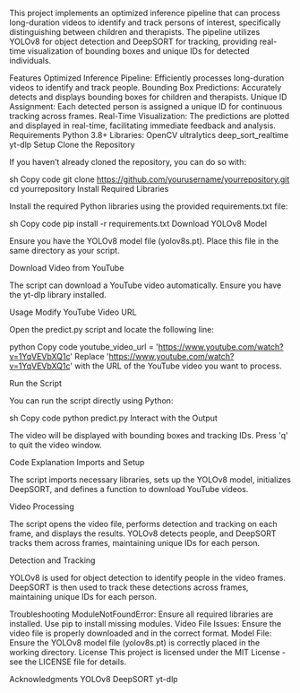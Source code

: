 This project implements an optimized inference pipeline that can process long-duration videos to identify and track persons of interest, specifically distinguishing between children and therapists. The pipeline utilizes YOLOv8 for object detection and DeepSORT for tracking, providing real-time visualization of bounding boxes and unique IDs for detected individuals.

Features
Optimized Inference Pipeline: Efficiently processes long-duration videos to identify and track people.
Bounding Box Predictions: Accurately detects and displays bounding boxes for children and therapists.
Unique ID Assignment: Each detected person is assigned a unique ID for continuous tracking across frames.
Real-Time Visualization: The predictions are plotted and displayed in real-time, facilitating immediate feedback and analysis.
Requirements
Python 3.8+
Libraries:
OpenCV
ultralytics
deep_sort_realtime
yt-dlp
Setup
Clone the Repository

If you haven’t already cloned the repository, you can do so with:

sh
Copy code
git clone https://github.com/yourusername/yourrepository.git
cd yourrepository
Install Required Libraries

Install the required Python libraries using the provided requirements.txt file:

sh
Copy code
pip install -r requirements.txt
Download YOLOv8 Model

Ensure you have the YOLOv8 model file (yolov8s.pt). Place this file in the same directory as your script.

Download Video from YouTube

The script can download a YouTube video automatically. Ensure you have the yt-dlp library installed.

Usage
Modify YouTube Video URL

Open the predict.py script and locate the following line:

python
Copy code
youtube_video_url = 'https://www.youtube.com/watch?v=1YqVEVbXQ1c'
Replace 'https://www.youtube.com/watch?v=1YqVEVbXQ1c' with the URL of the YouTube video you want to process.

Run the Script

You can run the script directly using Python:

sh
Copy code
python predict.py
Interact with the Output

The video will be displayed with bounding boxes and tracking IDs. Press 'q' to quit the video window.

Code Explanation
Imports and Setup

The script imports necessary libraries, sets up the YOLOv8 model, initializes DeepSORT, and defines a function to download YouTube videos.

Video Processing

The script opens the video file, performs detection and tracking on each frame, and displays the results. YOLOv8 detects people, and DeepSORT tracks them across frames, maintaining unique IDs for each person.

Detection and Tracking

YOLOv8 is used for object detection to identify people in the video frames. DeepSORT is then used to track these detections across frames, maintaining unique IDs for each person.

Troubleshooting
ModuleNotFoundError: Ensure all required libraries are installed. Use pip to install missing modules.
Video File Issues: Ensure the video file is properly downloaded and in the correct format.
Model File: Ensure the YOLOv8 model file (yolov8s.pt) is correctly placed in the working directory.
License
This project is licensed under the MIT License - see the LICENSE file for details.

Acknowledgments
YOLOv8
DeepSORT
yt-dlp
